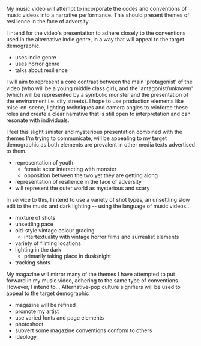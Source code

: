 My music video will attempt to incorporate the codes and conventions of music videos into a narrative performance. This should present themes of resilience in the face of adversity.

I intend for the video's presentation to adhere closely to the conventions used in the alternative indie genre, in a way that will appeal to the target demographic.
- uses indie genre
- uses horror genre
- talks about resilience

I will aim to represent a core contrast between the main 'protagonist' of the video (who will be a young middle class girl), and the 'antagonist/unknown' (which will be represented by a symbolic monster and the presentation of the environment i.e. city streets). I hope to use production elements like mise-en-scene, lighting techniques and camera angles to reinforce these roles and create a clear narrative that is still open to interpretation and can resonate with individuals.

I feel this slight sinister and mysterious presentation combined with the themes I'm trying to communicate, will be appealing to my target demographic as both elements are prevalent in other media texts advertised to them.

- representation of youth
	- female actor interacting with monster
	- opposition between the two yet they are getting along
- representation of resilience in the face of adversity
- will represent the outer world as mysterious and scary

In service to this, I intend to use a variety of shot types, an unsettling slow edit to the music and dark lighting -- using the language of music videos...
- mixture of shots
- unsettling pace
- old-style vintage colour grading
	- intertextuality with vintage horror films and surrealist elements
- variety of filming locations
- lighting in the dark
	- primarily taking place in dusk/night
- tracking shots

My magazine will mirror many of the themes I have attempted to put forward in my music video, adhering to the same type of conventions. However, I intend to...  Alternative-pop culture signifiers will be used to appeal to the target demographic


- magazine will be refined
- promote my artist
- use varied fonts and page elements
- photoshoot
- subvert some magazine conventions conform to others
- ideology
